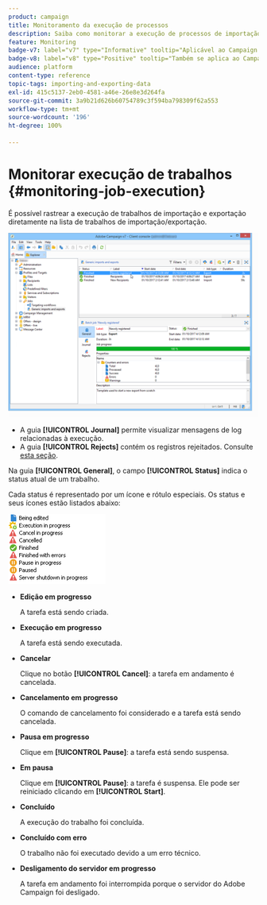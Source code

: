 ```yaml
---
product: campaign
title: Monitoramento da execução de processos
description: Saiba como monitorar a execução de processos de importação e exportação
feature: Monitoring
badge-v7: label="v7" type="Informative" tooltip="Aplicável ao Campaign Classic v7"
badge-v8: label="v8" type="Positive" tooltip="Também se aplica ao Campaign v8"
audience: platform
content-type: reference
topic-tags: importing-and-exporting-data
exl-id: 415c5137-2eb0-4581-a46e-26e8e3d264fa
source-git-commit: 3a9b21d626b60754789c3f594ba798309f62a553
workflow-type: tm+mt
source-wordcount: '196'
ht-degree: 100%

---
```


# Monitorar execução de trabalhos {#monitoring-job-execution}



É possível rastrear a execução de trabalhos de importação e exportação diretamente na lista de trabalhos de importação/exportação.

![](assets/s_ncs_user_export_list_and_details.png)

* A guia **[!UICONTROL Journal]** permite visualizar mensagens de log relacionadas à execução.
* A guia **[!UICONTROL Rejects]** contém os registros rejeitados. Consulte [esta seção](../../platform/using/executing-import-jobs.md#behavior-in-the-event-of-an-error).

Na guia **[!UICONTROL General]**, o campo **[!UICONTROL Status]** indica o status atual de um trabalho.

Cada status é representado por um ícone e rótulo especiais. Os status e seus ícones estão listados abaixo:

![](assets/s_ncs_user_export_status.png)

* **Edição em progresso**

  A tarefa está sendo criada.

* **Execução em progresso**

  A tarefa está sendo executada.

* **Cancelar**

  Clique no botão **[!UICONTROL Cancel]**: a tarefa em andamento é cancelada.

* **Cancelamento em progresso**

  O comando de cancelamento foi considerado e a tarefa está sendo cancelada.

* **Pausa em progresso**

  Clique em **[!UICONTROL Pause]**: a tarefa está sendo suspensa.

* **Em pausa**

  Clique em **[!UICONTROL Pause]**: a tarefa é suspensa. Ele pode ser reiniciado clicando em **[!UICONTROL Start]**.

* **Concluído**

  A execução do trabalho foi concluída.

* **Concluído com erro**

  O trabalho não foi executado devido a um erro técnico.

* **Desligamento do servidor em progresso**

  A tarefa em andamento foi interrompida porque o servidor do Adobe Campaign foi desligado.
